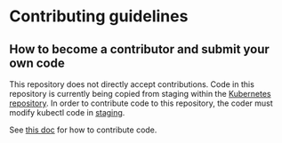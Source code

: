 # Contributing guidelines

## How to become a contributor and submit your own code

This repository does not directly accept contributions. Code in this repository is currently being copied from staging within the [Kubernetes repository](https://github.com/kubernetes/kubernetes/tree/master/staging). In order to contribute code to this repository, the coder must modify kubectl code in [staging](https://github.com/kubernetes/kubernetes/tree/master/staging/src/k8s.io/kubectl).

See [this doc](https://github.com/kubernetes/community/blob/master/sig-cli/CONTRIBUTING.md) for how to contribute code.
